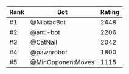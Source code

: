 Rank|Bot|Rating
---|---|---
#1|@NilatacBot|2448
#2|@anti-bot|2206
#3|@CatNail|2042
#4|@pawnrobot|1800
#5|@MinOpponentMoves|1115
